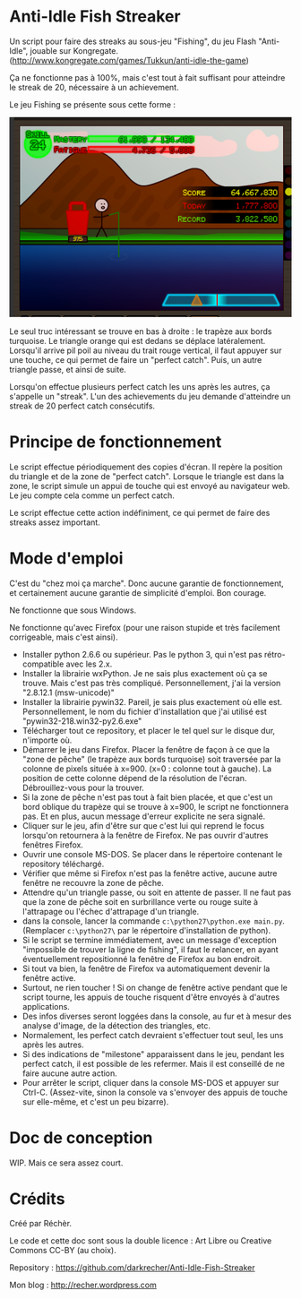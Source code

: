 # Anti-Idle Fish Streaker #

Un script pour faire des streaks au sous-jeu "Fishing", du jeu Flash "Anti-Idle", jouable sur Kongregate. (http://www.kongregate.com/games/Tukkun/anti-idle-the-game)

Ça ne fonctionne pas à 100%, mais c'est tout à fait suffisant pour atteindre le streak de 20, nécessaire à un achievement.

Le jeu Fishing se présente sous cette forme :

![screenshot anti-idle fishing](https://raw.githubusercontent.com/darkrecher/Anti-Idle-Fish-Streaker/master/screenshots/001_fish.png)

Le seul truc intéressant se trouve en bas à droite : le trapèze aux bords turquoise. Le triangle orange qui est dedans se déplace latéralement. Lorsqu'il arrive pil poil au niveau du trait rouge vertical, il faut appuyer sur une touche, ce qui permet de faire un "perfect catch". Puis, un autre triangle passe, et ainsi de suite.

Lorsqu'on effectue plusieurs perfect catch les uns après les autres, ça s'appelle un "streak". L'un des achievements du jeu demande d'atteindre un streak de 20 perfect catch consécutifs.   

# Principe de fonctionnement #

Le script effectue périodiquement des copies d'écran. Il repère la position du triangle et de la zone de "perfect catch". Lorsque le triangle est dans la zone, le script simule un appui de touche qui est envoyé au navigateur web. Le jeu compte cela comme un perfect catch. 

Le script effectue cette action indéfiniment, ce qui permet de faire des streaks assez important.   

# Mode d'emploi #

C'est du "chez moi ça marche". Donc aucune garantie de fonctionnement, et certainement aucune garantie de simplicité d'emploi. Bon courage.

Ne fonctionne que sous Windows.

Ne fonctionne qu'avec Firefox (pour une raison stupide et très facilement corrigeable, mais c'est ainsi).

 - Installer python 2.6.6 ou supérieur. Pas le python 3, qui n'est pas rétro-compatible avec les 2.x.
 - Installer la librairie wxPython. Je ne sais plus exactement où ça se trouve. Mais c'est pas très compliqué. Personnellement, j'ai la version "2.8.12.1 (msw-unicode)"
 - Installer la librairie pywin32. Pareil, je sais plus exactement où elle est. Personnellement, le nom du fichier d'installation que j'ai utilisé est "pywin32-218.win32-py2.6.exe"
 - Télécharger tout ce repository, et placer le tel quel sur le disque dur, n'importe où.
 - Démarrer le jeu dans Firefox. Placer la fenêtre de façon à ce que la "zone de pêche" (le trapèze aux bords turquoise) soit traversée par la colonne de pixels située à x=900. (x=0 : colonne tout à gauche). La position de cette colonne dépend de la résolution de l'écran. Débrouillez-vous pour la trouver.  
 - Si la zone de pêche n'est pas tout à fait bien placée, et que c'est un bord oblique du trapèze qui se trouve à x=900, le script ne fonctionnera pas. Et en plus, aucun message d'erreur explicite ne sera signalé.
 - Cliquer sur le jeu, afin d'être sur que c'est lui qui reprend le focus lorsqu'on retournera à la fenêtre de Firefox. Ne pas ouvrir d'autres fenêtres Firefox. 
 - Ouvrir une console MS-DOS. Se placer dans le répertoire contenant le repository téléchargé.
 - Vérifier que même si Firefox n'est pas la fenêtre active, aucune autre fenêtre ne recouvre la zone de pêche.
 - Attendre qu'un triangle passe, ou soit en attente de passer. Il ne faut pas que la zone de pêche soit en surbrillance verte ou rouge suite à l'attrapage ou l'échec d'attrapage d'un triangle.
 - dans la console, lancer la commande `c:\python27\python.exe main.py`. (Remplacer `c:\python27\` par le répertoire d'installation de python).
 - Si le script se termine immédiatement, avec un message d'exception "impossible de trouver la ligne de fishing", il faut le relancer, en ayant éventuellement repositionné la fenêtre de Firefox au bon endroit.
 - Si tout va bien, la fenêtre de Firefox va automatiquement devenir la fenêtre active.
 - Surtout, ne rien toucher ! Si on change de fenêtre active pendant que le script tourne, les appuis de touche risquent d'être envoyés à d'autres applications. 
 - Des infos diverses seront loggées dans la console, au fur et à mesur des analyse d'image, de la détection des triangles, etc.
 - Normalement, les perfect catch devraient s'effectuer tout seul, les uns après les autres.
 - Si des indications de "milestone" apparaissent dans le jeu, pendant les perfect catch, il est possible de les refermer. Mais il est conseillé de ne faire aucune autre action.
 - Pour arrêter le script, cliquer dans la console MS-DOS et appuyer sur Ctrl-C. (Assez-vite, sinon la console va s'envoyer des appuis de touche sur elle-même, et c'est un peu bizarre).

# Doc de conception #

WIP. Mais ce sera assez court.

# Crédits #

Créé par Réchèr. 

Le code et cette doc sont sous la double licence : Art Libre ou Creative Commons CC-BY (au choix).

Repository : https://github.com/darkrecher/Anti-Idle-Fish-Streaker

Mon blog : http://recher.wordpress.com